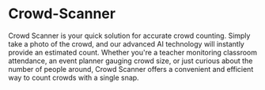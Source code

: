 # Crowd-Scanner
Crowd Scanner is your quick solution for accurate crowd counting. Simply take a photo of the crowd, and our advanced AI technology will instantly provide an estimated count. Whether you're a teacher monitoring classroom attendance, an event planner gauging crowd size, or just curious about the number of people around, Crowd Scanner offers a convenient and efficient way to count crowds with a single snap.

